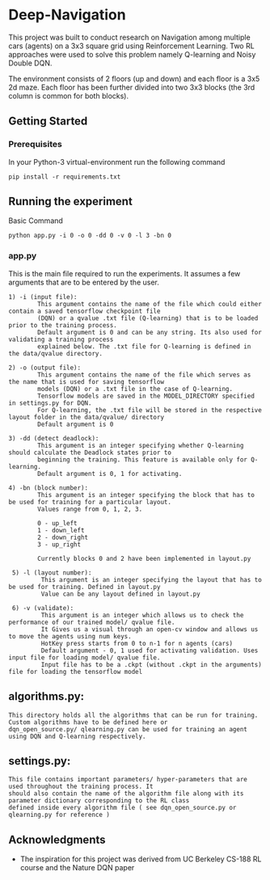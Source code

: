# Deep-Navigation

This project was built to conduct research on Navigation among multiple cars (agents) on a 3x3 square grid using 
Reinforcement Learning. Two RL approaches were used to solve this problem namely Q-learning and Noisy Double DQN.

The environment consists of 2 floors (up and down) and each floor is a 3x5 2d maze. Each floor
has been further divided into two 3x3 blocks (the 3rd column is common for both blocks).


## Getting Started

### Prerequisites

In your Python-3 virtual-environment run the following command

```
pip install -r requirements.txt
```

## Running the experiment
Basic Command

```
python app.py -i 0 -o 0 -dd 0 -v 0 -l 3 -bn 0
```

### app.py

This is the main file required to run the experiments. It assumes a few arguments that are to be entered by the
    user.

    1) -i (input file):
            This argument contains the name of the file which could either contain a saved tensorflow checkpoint file
            (DQN) or a qvalue .txt file (Q-learning) that is to be loaded prior to the training process.
            Default argument is 0 and can be any string. Its also used for validating a training process
            explained below. The .txt file for Q-learning is defined in the data/qvalue directory.

    2) -o (output file):
            This argument contains the name of the file which serves as the name that is used for saving tensorflow
            models (DQN) or a .txt file in the case of Q-learning.
            Tensorflow models are saved in the MODEL_DIRECTORY specified in settings.py for DQN.
            For Q-learning, the .txt file will be stored in the respective layout folder in the data/qvalue/ directory
            Default argument is 0

    3) -dd (detect deadlock):
            This argument is an integer specifying whether Q-learning should calculate the Deadlock states prior to
            beginning the training. This feature is available only for Q-learning.
            Default argument is 0, 1 for activating.

    4) -bn (block number):
            This argument is an integer specifying the block that has to be used for training for a particular layout.
            Values range from 0, 1, 2, 3.

            0 - up_left
            1 - down_left
            2 - down_right
            3 - up_right

            Currently blocks 0 and 2 have been implemented in layout.py

     5) -l (layout number):
             This argument is an integer specifying the layout that has to be used for training. Defined in layout.py
             Value can be any layout defined in layout.py

     6) -v (validate):
             This argument is an integer which allows us to check the performance of our trained model/ qvalue file.
             It Gives us a visual through an open-cv window and allows us to move the agents using num keys.
             HotKey press starts from 0 to n-1 for n agents (cars)
             Default argument - 0, 1 used for activating validation. Uses input file for loading model/ qvalue file.
             Input file has to be a .ckpt (without .ckpt in the arguments) file for loading the tensorflow model

## algorithms.py:
    This directory holds all the algorithms that can be run for training. Custom algorithms have to be defined here or
    dqn_open_source.py/ qlearning.py can be used for training an agent using DQN and Q-learning respectively.


## settings.py:
    This file contains important parameters/ hyper-parameters that are used throughout the training process. It
    should also contain the name of the algorithm file along with its parameter dictionary corresponding to the RL class
    defined inside every algorithm file ( see dqn_open_source.py or qlearning.py for reference )


## Acknowledgments

* The inspiration for this project was derived from UC Berkeley CS-188 RL course and the Nature DQN paper 


